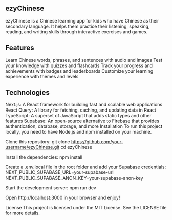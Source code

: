 ## ezyChinese
ezyChinese is a Chinese learning app for kids who have Chinese as their secondary language. It helps them practice their listening, speaking, reading, and writing skills through interactive exercises and games.

## Features
Learn Chinese words, phrases, and sentences with audio and images
Test your knowledge with quizzes and flashcards
Track your progress and achievements with badges and leaderboards
Customize your learning experience with themes and levels

## Technologies
Next.js: A React framework for building fast and scalable web applications
React Query: A library for fetching, caching, and updating data in React
TypeScript: A superset of JavaScript that adds static types and other features
Supabase: An open-source alternative to Firebase that provides authentication, database, storage, and more
Installation
To run this project locally, you need to have Node.js and npm installed on your machine.

Clone this repository:
git clone https://github.com/your-username/ezyChinese.git
cd ezyChinese

Install the dependencies:
npm install

Create a .env.local file in the root folder and add your Supabase credentials:
NEXT_PUBLIC_SUPABASE_URL=your-supabase-url
NEXT_PUBLIC_SUPABASE_ANON_KEY=your-supabase-anon-key

Start the development server:
npm run dev

Open http://localhost:3000 in your browser and enjoy!


License
This project is licensed under the MIT License. See the LICENSE file for more details.